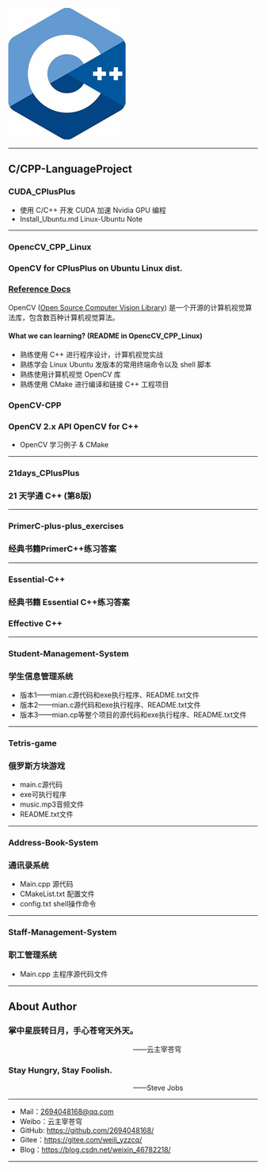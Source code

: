 ![CPlusPlus Logo](./Logo.png)

--------------------------------------------------------------------------------
## C/CPP-LanguageProject

### CUDA_CPlusPlus
- 使用 C/C++ 开发 CUDA 加速 Nvidia GPU 编程
- Install_Ubuntu.md Linux-Ubuntu Note

--------------------------------------------------------------------------------
### OpencCV_CPP_Linux

### OpenCV for CPlusPlus on Ubuntu Linux dist.

### [Reference Docs](https://docs.opencv.org/)

OpenCV ([Open Source Computer Vision Library](https://opencv.org/)) 是一个开源的计算机视觉算法库，包含数百种计算机视觉算法。

#### What we can learning? (README in OpencCV_CPP_Linux)

- 熟练使用 C++ 进行程序设计，计算机视觉实战
- 熟练学会 Linux Ubuntu 发版本的常用终端命令以及 shell 脚本
- 熟练使用计算机视觉 OpenCV 库
- 熟练使用 CMake 进行编译和链接 C++ 工程项目

### OpenCV-CPP
### OpenCV 2.x API OpenCV for C++
- OpenCV 学习例子 & CMake

--------------------------------------------------------------------------------

### 21days_CPlusPlus
### 21 天学通 C++ (第8版)

--------------------------------------------------------------------------------

### PrimerC-plus-plus_exercises
### 经典书籍PrimerC++练习答案
--------------------------------------------------------------------------------

### Essential-C++
### 经典书籍 Essential C++练习答案
### Effective C++

--------------------------------------------------------------------------------

### Student-Management-System
### 学生信息管理系统
* 版本1——mian.c源代码和exe执行程序、README.txt文件
* 版本2——mian.c源代码和exe执行程序、README.txt文件
* 版本3——mian.cp等整个项目的源代码和exe执行程序、README.txt文件

--------------------------------------------------------------------------------

### Tetris-game
### 俄罗斯方块游戏
* main.c源代码
* exe可执行程序
* music.mp3音频文件
* README.txt文件

--------------------------------------------------------------------------------

### Address-Book-System
### 通讯录系统
* Main.cpp 源代码
* CMakeList.txt 配置文件
* config.txt shell操作命令

--------------------------------------------------------------------------------

### Staff-Management-System
### 职工管理系统
* Main.cpp 主程序源代码文件

--------------------------------------------------------------------------------

## About Author

### 掌中星辰转日月，手心苍穹天外天。
&emsp;&emsp;&emsp;&emsp;&emsp;&emsp;&emsp;&emsp;&emsp;&emsp;&emsp;&emsp;&emsp;&emsp;&emsp;&emsp;&emsp;&emsp;——云主宰苍穹

### Stay Hungry, Stay Foolish.
&emsp;&emsp;&emsp;&emsp;&emsp;&emsp;&emsp;&emsp;&emsp;&emsp;&emsp;&emsp;&emsp;&emsp;&emsp;&emsp;&emsp;&emsp;——Steve Jobs

--------------------------------------------------------------------------------

- Mail：2694048168@qq.com
- Weibo：云主宰苍穹
- GitHub: https://github.com/2694048168/
- Gitee：https://gitee.com/weili_yzzcq/
- Blog：https://blog.csdn.net/weixin_46782218/

--------------------------------------------------------------------------------

